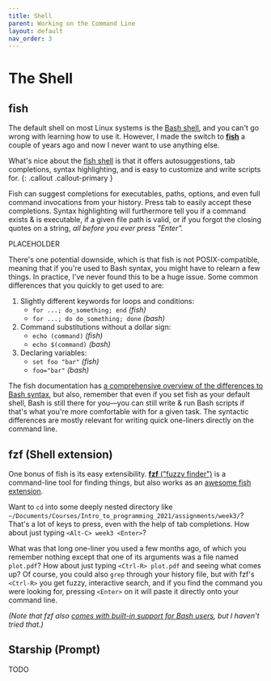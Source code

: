 ```yaml
---
title: Shell
parent: Working on the Command Line
layout: default
nav_order: 3
---
```


# The Shell

## fish

The default shell on most Linux systems is the [Bash
shell](https://en.wikipedia.org/wiki/Bash_(Unix_shell)), and you can't go wrong
with learning how to use it. However, I made the switch to
[**fish**](https://fishshell.com/) a couple of years ago and now I never want to
use anything else.

What's nice about the [fish shell](https://fishshell.com/) is that it offers autosuggestions, tab completions, syntax highlighting, and is easy to customize and write scripts for.
{: .callout .callout-primary }

Fish can suggest completions for executables, paths, options, and even full
command invocations from your history.  Press tab to easily accept these
completions.  Syntax highlighting will furthermore tell you if a command exists
& is executable, if a given file path is valid, or if you forgot the closing
quotes on a string, _all before you ever press "Enter"._

PLACEHOLDER

There's one potential downside, which is that fish is not POSIX-compatible,
meaning that if you're used to Bash syntax, you might have to relearn a few
things.  In practice, I've never found this to be a huge issue.  Some common
differences that you quickly to get used to are:

1. Slightly different keywords for loops and conditions:
   - `for ...; do_something; end` _(fish)_
   - `for ...; do do_something; done` _(bash)_
2. Command substitutions without a dollar sign:
   - `echo (command)` _(fish)_
   - `echo $(command)` _(bash)_
3. Declaring variables:
   - `set foo "bar"` _(fish)_
   - `foo="bar"` _(bash)_

The fish documentation has [a comprehensive overview of the differences to Bash
syntax](https://fishshell.com/docs/current/fish_for_bash_users.html), but also,
remember that even if you set fish as your default shell, Bash is still there
for you—you can still write & run Bash scripts if that's what you're more
comfortable with for a given task.  The syntactic differences are mostly
relevant for writing quick one-liners directly on the command line.

## fzf (Shell extension)

One bonus of fish is its easy extensibility.  [**fzf** ("fuzzy
finder")](https://github.com/junegunn/fzf) is a command-line tool for finding
things, but also works as an [awesome fish
extension](https://github.com/jethrokuan/fzf).

Want to `cd` into some deeply nested directory like
`~/Documents/Courses/Intro_to_programming_2021/assignments/week3/`?  That's a
lot of keys to press, even with the help of tab completions.  How about just
typing `<Alt-C> week3 <Enter>`?

What was that long one-liner you used a few months ago, of which you remember
nothing except that one of its arguments was a file named `plot.pdf`?  How about
just typing `<Ctrl-R> plot.pdf` and seeing what comes up?  Of course, you could
also `grep` through your history file, but with fzf's `<Ctrl-R>` you get fuzzy,
interactive search, and if you find the command you were looking for, pressing
`<Enter>` on it will paste it directly onto your command line.

_(Note that fzf also [comes with built-in support for Bash
users](https://github.com/junegunn/fzf#fuzzy-completion-for-bash-and-zsh), but I
haven't tried that.)_

## Starship (Prompt)

TODO
